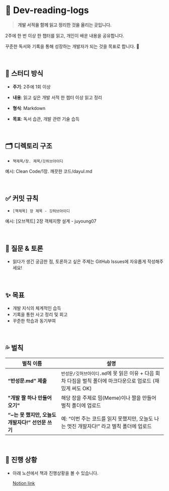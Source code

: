# 📘 Dev-reading-logs

> **개발 서적을 함께 읽고 정리한 것을 올리는 곳입니다.**
> 

2주에 한 번 이상 한 챕터를 읽고, 개인이 배운 내용을 공유합니다.

꾸준한 독서와 기록을 통해 성장하는 개발자가 되는 것을 목표로 합니다. 🌱

<br>

## 📖 스터디 방식

- **주기**: 2주에 1회 이상
- **내용**: 읽고 싶은 개발 서적 한 챕터 이상 읽고 정리
- **형식**: Markdown
- **목표**: 독서 습관, 개발 관련 기술 습득

  <br>

## 🗂️ 디렉토리 구조

- `책제목/장. 제목/깃허브아이디`

예시: Clean Code/1장. 깨끗한 코드/dayul.md

<br>


## ✅ 커밋 규칙

- `[책제목] 장 제목 - 깃허브아이디`

예시: [오브젝트] 2장 객체지향 설계 - juyoung07

<br>

## 💬 질문 & 토론

- 읽다가 생긴 궁금한 점, 토론하고 싶은 주제는 GitHub Issues에 자유롭게 작성해주세요!

<br>

## ✨ 목표

- 개발 지식의 체계적인 습득
- 기록을 통한 사고 정리 및 회고
- 꾸준한 학습과 동기부여

<br>

## 💦 벌칙

| 벌칙 이름 | 설명 |
| --- | --- |
| **“반성문.md” 제출** | `반성문/깃허브아이디.md`에 못 읽은 이유 + 다음 회차 다짐을 벌칙 폴더에 마크다운으로 업로드 (재밌게 써도 OK) |
| **"개발 짤 하나 만들어오기"** | 해당 장을 주제로 밈(Meme)이나 짤을 만들어 벌칙 폴더에 업로드 |
| **“~는 못 했지만, 오늘도 개발자다!” 선언문 쓰기** | 예: “이번 주는 코드를 읽지 못했지만, 오늘도 나는 멋진 개발자다!” 라고 벌칙 폴더에 업로드 |

<br>

## 📝 진행 상황

- 아래 노션에서 책과 진행상황을 볼 수 있습니다.

  [Notion link](https://pentagonal-purchase-5dc.notion.site/1e485336cd2480379ad7e439249e0544?pvs=4)
